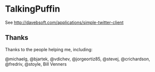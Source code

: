 TalkingPuffin
=====================

See http://davebsoft.com/applications/simple-twitter-client

## Thanks

Thanks to the people helping me, including:

@michaelg, @bjartek, @vdichev, @jorgeortiz85, @stevej, @crichardson, @fredriv, @stoyle,
Bill Venners
